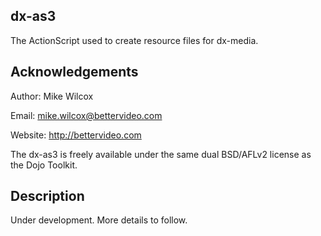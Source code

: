 dx-as3
------

The ActionScript used to create resource files for dx-media.


Acknowledgements
----------------

Author: Mike Wilcox

Email: mike.wilcox@bettervideo.com

Website: http://bettervideo.com

The dx-as3 is freely available under the same dual BSD/AFLv2 license as the Dojo Toolkit.

Description
-----------

Under development. More details to follow.
